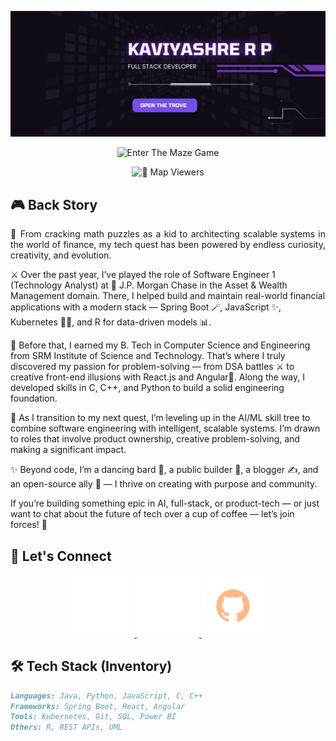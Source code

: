  <div align="center">
    <!-- Banner -->
    <p>
      <img src="https://github.com/RPK2103/RPK2103/blob/main/assets/banner/Purple Modern Neon Game Streamer Twitch Banner.svg" alt="Profile Banner" />
    </p>
   
   
   <!-- Profile Viewers --> 
   <p>
      <img src="https://github.com/RPK2103/RPK2103/blob/main/assets/game_image/Enter-the-maze-logo.gif" width="200" height="200" alt="Enter The Maze Game" />
    </p>
   
  <!-- Profile Viewers -->
   ![🧭 Map Viewers](https://komarev.com/ghpvc/?username=RPK2103&style=flat-square&color=blue)

</div>


<!-- About me Section  as Backstory -->

## 🎮 Back Story

<p align="justify">
  🧩 From cracking math puzzles as a kid to architecting scalable systems in the world of finance, my tech quest has been powered by endless curiosity, creativity, and evolution.

⚔️ Over the past year, I’ve played the role of Software Engineer 1 (Technology Analyst) at 🏰 J.P. Morgan Chase in the Asset & Wealth Management domain. There, I helped build and maintain real-world financial applications with a modern stack — Spring Boot 🪄, JavaScript ✨, Kubernetes 🧙‍♂️, and R for data-driven models 📊.

🏫 Before that, I earned my B. Tech in Computer Science and Engineering from SRM Institute of Science and Technology. That’s where I truly discovered my passion for problem-solving — from DSA battles ⚔️ to creative front-end illusions with React.js and Angular🎨. Along the way, I developed skills in C, C++, and Python to build a solid engineering foundation.

🧠 As I transition to my next quest, I’m leveling up in the AI/ML skill tree to combine software engineering with intelligent, scalable systems. I’m drawn to roles that involve product ownership, creative problem-solving, and making a significant impact.

✨ Beyond code, I’m a dancing bard 💃, a public builder 📣, a blogger ✍️, and an open-source ally 
🌱  — I thrive on creating with purpose and community.

If you’re building something epic in AI, full-stack, or product-tech — or just want to chat about the future of tech over a cup of coffee — let’s join forces! 🚀

</p>


<!-- Connect with Me Section -->
## 📣 Let's Connect 
<p align="center">
  <a href="https://www.linkedin.com/in/kaviyashre-ragupathy-2103">
    <img src="https://github.com/RPK2103/RPK2103/blob/main/assets/logo/LinkedIn-Logo.gif" width="100"   alt="Kaviyashre RP | LinkedIn"/>
  </a>
  <a href="mailto:kaviyashreragupathy@gmail.com">
    <img src="https://github.com/RPK2103/RPK2103/blob/main/assets/logo/MailBox-Logo.gif" width="100" alt="Mail"/>
  </a>
  <a href="https://github.com/RPK2103">
    <img src="https://github.com/RPK2103/RPK2103/blob/main/assets/logo/Github-Logo.gif"width="100" alt="RPK2103 | Github"/>
  </a>

</p>


<!-- Tech Stack -->
## 🛠️ Tech Stack (Inventory)

```markdown
Languages: Java, Python, JavaScript, C, C++  
Frameworks: Spring Boot, React, Angular  
Tools: Kubernetes, Git, SQL, Power BI  
Others: R, REST APIs, UML
```
